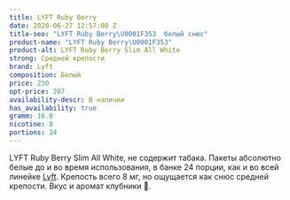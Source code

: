 ```yaml
---
title: LYFT Ruby Berry
date: 2020-06-27 12:57:00 Z
title-seo: "LYFT Ruby Berry\U0001F353  белый снюс"
product-name: "LYFT Ruby Berry\U0001F353"
product-alt: LYFT Ruby Berry Slim All White
strong: Средней крепости
brand: Lyft
composition: Белый
price: 230
opt-price: 207
availability-descr: В наличии
has_availability: true
gramm: 16.8
nicotine: 8
portions: 24
---
```


LYFT Ruby Berry Slim All White, не содержит табака. Пакеты абсолютно белые до и во время использования, в банке 24 порции, как и во всей линейке [Lyft](/lyft). Крепость всего 8 мг, но ощущается как снюс средней крепости. Вкус и аромат клубники 🍓.